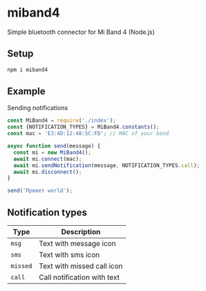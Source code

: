 # miband4

Simple bluetooth connector for Mi Band 4 (Node.js)

## Setup
```sh
npm i miband4
```

## Example
Sending notifications

```javascript
const MiBand4 = require('./index');
const {NOTIFICATION_TYPES} = MiBand4.constants();
const mac = 'E3:4D:12:48:5C:FD'; // MAC of your band

async function send(message) {
  const mi = new MiBand4();
  await mi.connect(mac);
  await mi.sendNotification(message, NOTIFICATION_TYPES.call);
  await mi.disconnect();
}

send('Привет world');
```

## Notification types
| Type | Description |
| --- | --- |
| `msg` | Text with message icon |
| `sms` | Text with sms icon |
| `missed` | Text with missed call icon |
| `call` | Call notification with text |

